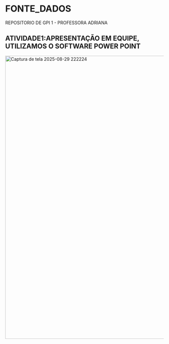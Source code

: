 # FONTE_DADOS
REPOSITORIO DE GPI 1 - PROFESSORA ADRIANA
## ATIVIDADE1:APRESENTAÇÃO EM EQUIPE, UTILIZAMOS O SOFTWARE POWER POINT
<img width="1676" height="902" alt="Captura de tela 2025-08-29 222224" src="https://github.com/user-attachments/assets/886848ab-381c-4941-afa1-5a183ea9202e" />
